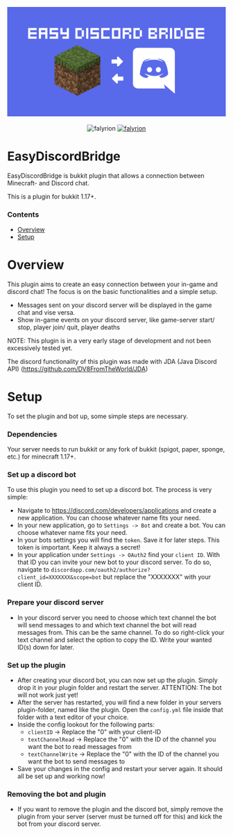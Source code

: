 ![Banner](images/discordBridgeBanner.png "Banner")

<p align="center">
    <!-- Java -->
    <a target="blank"><img align="center" src="https://img.shields.io/badge/Made%20with-Java-orange?style=for-the-badge&logo=Java" alt="falyrion"/></a>
    <!-- Spigot -->
    <a href="https://www.spigotmc.org/" target="blank"><img align="center" src="https://img.shields.io/badge/Made%20for-spigot-FF6F00?style=for-the-badge" alt="falyrion"/></a>
</p>

# EasyDiscordBridge
EasyDiscordBridge is bukkit plugin that allows a connection between Minecraft- and Discord chat.

This is a plugin for bukkit 1.17+.

### Contents
- [Overview](#overview)
- [Setup](#setup)

<a name="overview"></a>
# Overview
This plugin aims to create an easy connection between your in-game and discord chat! The focus is on the basic 
functionalities and a simple setup.

- Messages sent on your discord server will be displayed in the game chat and vise versa.
- Show in-game events on your discord server, like game-server start/ stop, player join/ quit, player deaths

NOTE: This plugin is in a very early stage of development and not been excessively tested yet.

The discord functionality of this plugin was made with JDA (Java Discord API) 
(https://github.com/DV8FromTheWorld/JDA)

<a name="setup"></a>
# Setup
To set the plugin and bot up, some simple steps are necessary.

### Dependencies
Your server needs to run bukkit or any fork of bukkit (spigot, paper, sponge, etc.) for minecraft 1.17+.

### Set up a discord bot
To use this plugin you need to set up a discord bot. The process is very simple:
- Navigate to https://discord.com/developers/applications and create a new application. You can choose whatever name 
fits your need.
- In your new application, go to `Settings -> Bot` and create a bot. You can choose whatever name fits your need.
- In your bots settings you will find the `token`. Save it for later steps. This token is important. Keep it always a 
secret!
- In your application under `Settings -> OAuth2` find your `client ID`. With that ID you can invite your new bot to 
your discord server. To do so, navigate to `discordapp.com/oauth2/authorize?client_id=XXXXXXX&scope=bot` but replace 
the "XXXXXXX" with your client ID.

### Prepare your discord server
- In your discord server you need to choose which text channel the bot will send messages to and which text channel the 
bot will read messages from. This can be the same channel. To do so right-click your text channel and select the 
option to copy the ID. Write your wanted ID(s) down for later.

### Set up the plugin
- After creating your discord bot, you can now set up the plugin. Simply drop it in your plugin folder and restart 
the server. ATTENTION: The bot will not work just yet!
- After the server has restarted, you will find a new folder in your servers plugin-folder, named like the plugin. 
Open the `config.yml` file inside that folder with a text editor of your choice.
- Inside the config lookout for the following parts:
  - `clientID` -> Replace the "0" with your client-ID
  - `textChannelRead` -> Replace the "0" with the ID of the channel you want the bot to read messages from
  - `textChannelWrite` -> Replace the "0" with the ID of the channel you want the bot to send messages to
- Save your changes in the config and restart your server again. It should all be set up and working now!

### Removing the bot and plugin
- If you want to remove the plugin and the discord bot, simply remove the plugin from your server (server must be 
turned off for this) and kick the bot from your discord server.

